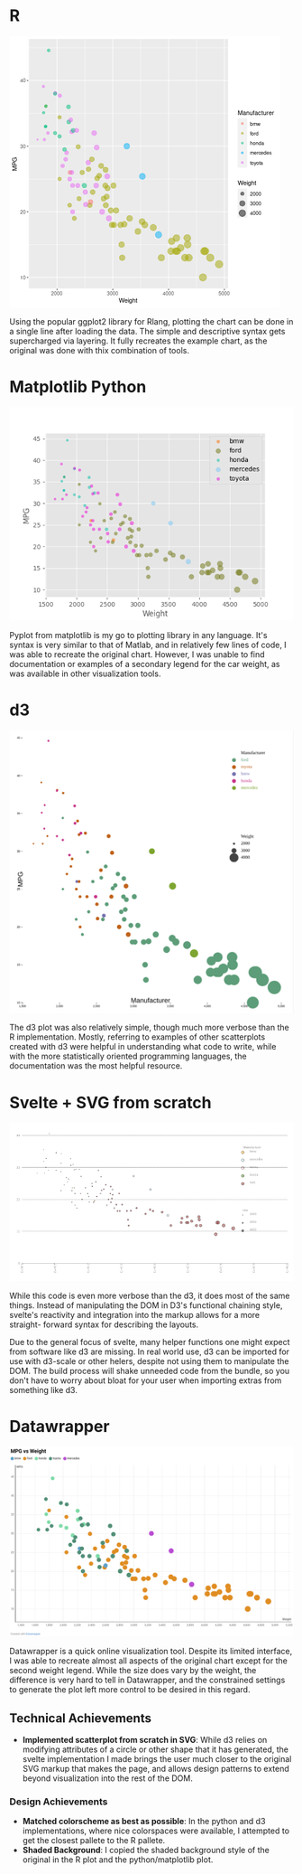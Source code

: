 # R

![](img/r+ggplot.png)

Using the popular ggplot2 library for Rlang, plotting the chart can be done in a
single line after loading the data. The simple and descriptive syntax gets 
supercharged via layering. It fully recreates the example chart, as the original
was done with thix combination of tools.

# Matplotlib Python

![](img/pyplot.png)

Pyplot from matplotlib is my go to plotting library in any language. It's syntax
is very similar to that of Matlab, and in relatively few lines of code, I was 
able to recreate the original chart. However, I was unable to find documentation
or examples of a secondary legend for the car weight, as was available in other 
visualization tools.

# d3

![d3 image](img/d3.png)

The d3 plot was also relatively simple, though much more verbose than the R
implementation. Mostly, referring to examples of other scatterplots created with
d3 were helpful in understanding what code to write, while with the more 
statistically oriented programming languages, the documentation was the most 
helpful resource.

# Svelte + SVG from scratch

![](img/Svelte+svg.png)

While this code is even more verbose than the d3, it does most of the same 
things. Instead of manipulating the DOM in D3's functional chaining style,
svelte's reactivity and integration into the markup allows for a more straight-
forward syntax for describing the layouts.

Due to the general focus of svelte, many helper functions one might expect from 
software like d3 are missing. In real world use, d3 can be imported for use with
d3-scale or other helers, despite not using them to manipulate the DOM. The 
build process will shake unneeded code from the bundle, so you don't have to 
worry about bloat for your user when importing extras from something like d3.


# Datawrapper


![](img/datawrapper.png)

Datawrapper is a quick online visualization tool. Despite its limited interface,
I was able to recreate almost all aspects of the original chart except for the 
second weight legend. While the size does vary by the weight, the difference is
very hard to tell in Datawrapper, and the constrained settings to generate the 
plot left more control to be desired in this regard.

## Technical Achievements

- **Implemented scatterplot from scratch in SVG**: While d3 relies on modifying 
attributes of a circle or other shape that it has generated, the svelte 
implementation I made brings the user much closer to the original SVG markup
that makes the page, and allows design patterns to extend beyond visualization 
into the rest of the DOM.

### Design Achievements

- **Matched colorscheme as best as possible**: In the python and d3 
implementations, where nice colorspaces were available, I attempted to get the 
closest pallete to the R pallete.
- **Shaded Background**: I copied the shaded background style of the original in
the R plot and the python/matplotlib plot.